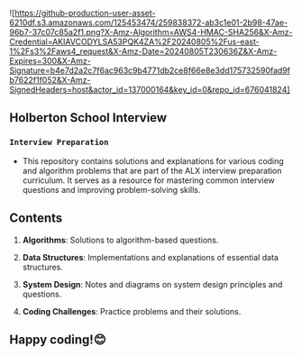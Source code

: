 ![https://github-production-user-asset-6210df.s3.amazonaws.com/125453474/259838372-ab3c1e01-2b98-47ae-96b7-37c07c85a2f1.png?X-Amz-Algorithm=AWS4-HMAC-SHA256&X-Amz-Credential=AKIAVCODYLSA53PQK4ZA%2F20240805%2Fus-east-1%2Fs3%2Faws4_request&X-Amz-Date=20240805T230636Z&X-Amz-Expires=300&X-Amz-Signature=b4e7d2a2c7f6ac963c9b4771db2ce8f66e8e3dd175732590fad9fb7622f1f052&X-Amz-SignedHeaders=host&actor_id=137000164&key_id=0&repo_id=676041824]

## Holberton School Interview

### `Interview Preparation`

- This repository contains solutions and explanations for various coding and algorithm problems that are part of the ALX interview preparation curriculum. It serves as a resource for mastering common interview questions and improving problem-solving skills.

## Contents

1. __Algorithms__: Solutions to algorithm-based questions.

2. __Data Structures__: Implementations and explanations of essential data structures.

3. __System Design__: Notes and diagrams on system design principles and questions.

4. __Coding Challenges__: Practice problems and their solutions.

## Happy coding!😊

